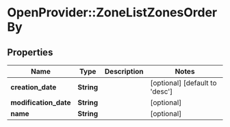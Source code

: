 # OpenProvider::ZoneListZonesOrderBy

## Properties
Name | Type | Description | Notes
------------ | ------------- | ------------- | -------------
**creation_date** | **String** |  | [optional] [default to &#x27;desc&#x27;]
**modification_date** | **String** |  | [optional] 
**name** | **String** |  | [optional] 

